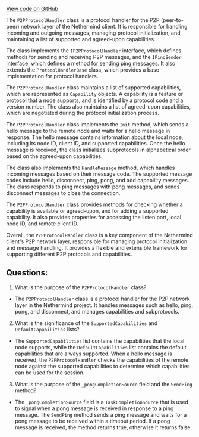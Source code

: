 [View code on GitHub](https://github.com/nethermindeth/nethermind/Nethermind.Network/P2P/ProtocolHandlers/P2PProtocolHandler.cs)

The `P2PProtocolHandler` class is a protocol handler for the P2P (peer-to-peer) network layer of the Nethermind client. It is responsible for handling incoming and outgoing messages, managing protocol initialization, and maintaining a list of supported and agreed-upon capabilities.

The class implements the `IP2PProtocolHandler` interface, which defines methods for sending and receiving P2P messages, and the `IPingSender` interface, which defines a method for sending ping messages. It also extends the `ProtocolHandlerBase` class, which provides a base implementation for protocol handlers.

The `P2PProtocolHandler` class maintains a list of supported capabilities, which are represented as `Capability` objects. A capability is a feature or protocol that a node supports, and is identified by a protocol code and a version number. The class also maintains a list of agreed-upon capabilities, which are negotiated during the protocol initialization process.

The `P2PProtocolHandler` class implements the `Init` method, which sends a hello message to the remote node and waits for a hello message in response. The hello message contains information about the local node, including its node ID, client ID, and supported capabilities. Once the hello message is received, the class initializes subprotocols in alphabetical order based on the agreed-upon capabilities.

The class also implements the `HandleMessage` method, which handles incoming messages based on their message code. The supported message codes include hello, disconnect, ping, pong, and add capability messages. The class responds to ping messages with pong messages, and sends disconnect messages to close the connection.

The `P2PProtocolHandler` class provides methods for checking whether a capability is available or agreed-upon, and for adding a supported capability. It also provides properties for accessing the listen port, local node ID, and remote client ID.

Overall, the `P2PProtocolHandler` class is a key component of the Nethermind client's P2P network layer, responsible for managing protocol initialization and message handling. It provides a flexible and extensible framework for supporting different P2P protocols and capabilities.
## Questions: 
 1. What is the purpose of the `P2PProtocolHandler` class?
- The `P2PProtocolHandler` class is a protocol handler for the P2P network layer in the Nethermind project. It handles messages such as hello, ping, pong, and disconnect, and manages capabilities and subprotocols.

2. What is the significance of the `SupportedCapabilities` and `DefaultCapabilities` lists?
- The `SupportedCapabilities` list contains the capabilities that the local node supports, while the `DefaultCapabilities` list contains the default capabilities that are always supported. When a hello message is received, the `P2PProtocolHandler` checks the capabilities of the remote node against the supported capabilities to determine which capabilities can be used for the session.

3. What is the purpose of the `_pongCompletionSource` field and the `SendPing` method?
- The `_pongCompletionSource` field is a `TaskCompletionSource` that is used to signal when a pong message is received in response to a ping message. The `SendPing` method sends a ping message and waits for a pong message to be received within a timeout period. If a pong message is received, the method returns true, otherwise it returns false.